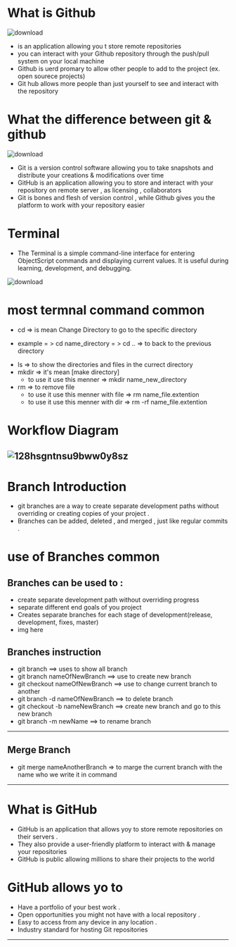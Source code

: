 
# What is Github 

![download](https://user-images.githubusercontent.com/92353024/206350012-3a0f3b80-8a6f-4c4b-9113-8d2f15af9b65.png)

* is an application allowing you t store remote repositories 
* you can interact with your Github repository through the push/pull system on your local machine 
* Github is uerd promary to allow other people to add to the project (ex. open sourece projects)
* Git hub allows more people than just yourself to see and interact with the repository
# What the difference between git & github
![download](https://user-images.githubusercontent.com/92353024/206350061-3c094401-369d-4f2e-98f8-6fe14d4691d1.png)

* Git is a version control software allowing you to take snapshots and distribute your creations & modifications over time 
* GitHub is an application allowing you to store and interact with your repository on remote server , as licensing , collaborators 
* Git is bones and flesh of version control , while Github gives you the platform to work with your repository easier 
# Terminal 
* The Terminal is a simple command-line interface for entering ObjectScript commands and displaying current values. It is useful during learning, development, and   debugging.

![download](https://user-images.githubusercontent.com/92353024/206868000-6dd45b9a-0242-40f4-99ae-22e00746f9f3.jpg)

# most termnal command common 
* cd => is mean Change Directory to go to the specific directory 
 - example = > cd name_directory 
           = > cd .. => to back to the previous directory
* ls => to show the directories and files  in the currect directory
* mkdir => it's  mean [make directory] 
  - to use it use this menner => mkdir name_new_directory
* rm => to remove file 
  - to use it use this menner with file => rm name_file.extention
  - to use it use this menner with dir  => rm -rf name_file.extention
  

# Workflow Diagram
![128hsgntnsu9bww0y8sz](https://user-images.githubusercontent.com/92353024/207384159-35fd133a-296d-4943-b58a-c32f1071c16d.jpeg)
-----------------------------------------------------
# Branch Introduction 
* git branches are a way to create separate development paths without overriding or creating copies of your project .
* Branches can be added, deleted , and merged , just like regular commits . 
# use of Branches common
## Branches can be used to : 
  - create separate development path without overriding progress
  - separate different end goals of you project 
  - Creates separate branches for each stage of development(release, development, fixes, master)
  - img here 

## Branches instruction 
  * git branch ==> uses to show all branch 
  * git branch nameOfNewBranch ==> use to create new branch 
  * git checkout nameOfNewBranch ==> use to change current branch to another 
  * git branch -d nameOfNewBranch ==> to delete branch 
  * git checkout -b nameNewBranch ==> create new branch and go to this new branch
  * git branch -m newName ==> to rename branch
  --------------------
## Merge Branch 
  * git merge nameAnotherBranch => to marge the current branch with the name who we write it in command 
--------------------------------
# What is GitHub 
  * GitHub is an application that allows yoy to store remote repositories on their servers . 
  * They also provide a user-friendly platform to interact with & manage your repositories 
  * GitHub is public allowing millions to share their projects to the world 
# GitHub allows yo to 
  * Have a portfolio of your best work .
  * Open opportunities you might not have with a local repository . 
  * Easy to access from any device in any location .
  * Industry standard for hosting Git repositories 
----------------------------------
